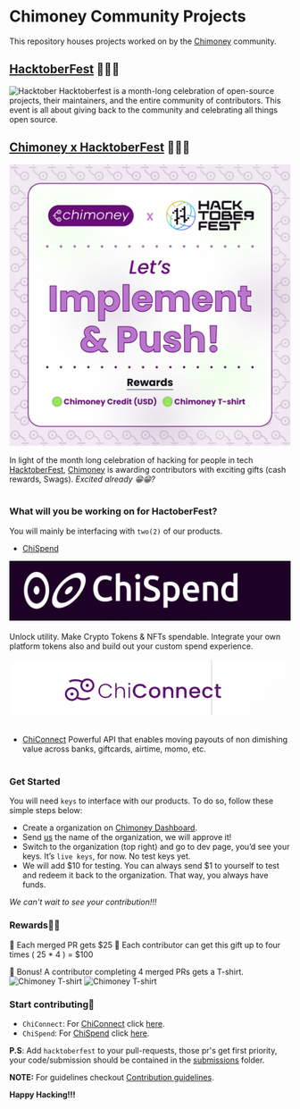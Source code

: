 # Chimoney Community Projects

This repository houses projects worked on by the [Chimoney](https://chimoney.io) community.


## [HacktoberFest](https://hacktoberfest.com) 🎉🎉🎉
![Hacktober](images/hacktober.png)
Hacktoberfest is a month-long celebration of open-source projects, their maintainers, and the entire community of contributors. This event is all about giving back to the community and celebrating all things open source.

## [Chimoney x HacktoberFest](https://twitter.com/chimoney_io/status/1576286913723596803?s=48&t=JCGsKCKdKEB_sVfGml2m6w) 🎉🎉🎉
![Chimoney Hacktober](images/chimoney_hacktober.jpeg)

In light of the month long celebration of hacking for people in tech [HacktoberFest](https://hacktoberfest.com), [Chimoney](https://chimoney.io) is awarding contributors with exciting gifts (cash rewards, Swags). _Excited already 😁😁?_
<br></br>
### **What will you be working on for HactoberFest?**

You will mainly be interfacing with `two(2)` of our products.

- [ChiSpend](https://chispend.com)

![ChiSpend](images/chispend.png)
<br></br>
 Unlock utility.
Make Crypto Tokens & NFTs spendable. Integrate your own platform tokens also and build out your custom spend experience.
<br></br>
![ChiConnect](images/chiconnect.png)
<br></br>
- [ChiConnect](https://chimoney.readme.io) Powerful API that enables moving payouts of non dimishing value across banks, giftcards, airtime, momo, etc.
<br></br>

### **Get Started**
 
 You will need `keys` to interface with our products. To do so, follow these simple steps below:

 - Create a organization on [Chimoney Dashboard](https://dash.chimoney.io).
 - Send [us](mailto:support@chimoney.io) the name of the organization, we will approve it!
- Switch to the organization (top right) and go to dev page, you’d see your keys. It’s `live keys`, for now. No test keys yet.
 - We will add $10 for testing. You can always send $1 to yourself to test and redeem it back to the organization. That way, you always have funds.

 _We can't wait to see your contribution!!!_

### **Rewards💸💸**
🎃 Each merged PR gets $25
👻 Each contributor can get this gift up to four times ( 25 * 4 ) = $100

🔮 Bonus! A contributor completing 4 merged PRs gets a T-shirt.
![Chimoney T-shirt](https://user-images.githubusercontent.com/114580325/194017532-9ea71bb8-7d37-4613-9ed3-d108290c3541.png)
![Chimoney T-shirt](https://user-images.githubusercontent.com/114580325/194017557-ce401eef-610d-4e6a-a34c-410317ae9c79.png)


### **Start contributing🍾** 
-  `ChiConnect`: For [ChiConnect](https://chimoney.readme.io) click [here](https://github.com/Chimoney/chimoney-api-community-projects/issues?q=is%3Aopen+is%3Aissue+label%3AChiConnect).
-  `ChiSpend`: For [ChiSpend](https://chimoney.readme.io) click [here](https://github.com/Chimoney/chimoney-api-community-projects/issues?q=is%3Aopen+is%3Aissue+label%3AChiSpend).

__P.S__: Add `hacktoberfest` to your pull-requests, those pr's get first priority, your code/submission should be contained in the [submissions](submissions) folder.

__NOTE:__
For guidelines checkout [Contribution guidelines](CONTRIBUTING.md).


__Happy Hacking!!!__


